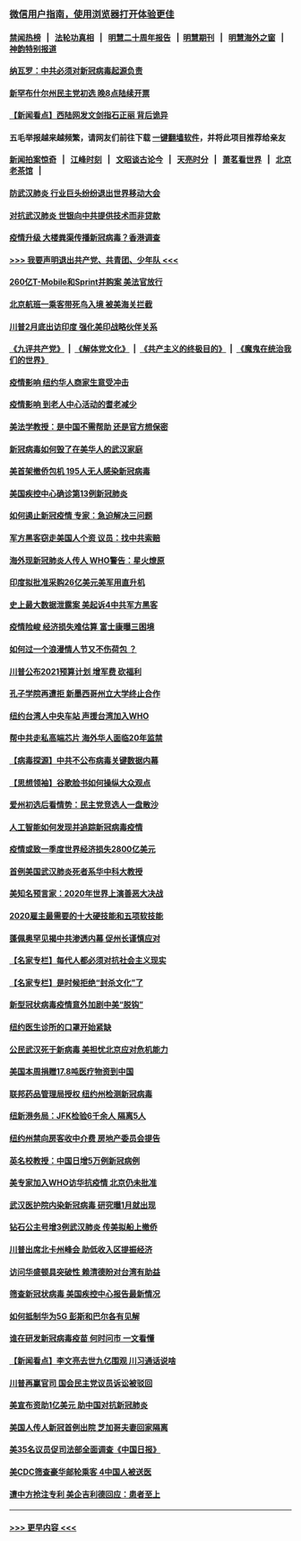 ### [微信用户指南，使用浏览器打开体验更佳](https://github.com/gfw-breaker/banned-news1/blob/master/indexes/wechat-guide.md?t=0)
#### [禁闻热榜](热点新闻.md?t=0)  &nbsp;&nbsp;|&nbsp;&nbsp; [法轮功真相](https://github.com/gfw-breaker/truth/blob/master/README.md?t=0) &nbsp;&nbsp;|&nbsp;&nbsp; [明慧二十周年报告](https://github.com/gfw-breaker/mh-reports/blob/master/README.md?t=0) &nbsp;&nbsp;|&nbsp;&nbsp;[明慧期刊](https://github.com/gfw-breaker/mh-qikan) &nbsp;&nbsp;|&nbsp;&nbsp; [明慧海外之窗](https://github.com/gfw-breaker/mh-news/blob/master/README.md?t=0) &nbsp;&nbsp;|&nbsp;&nbsp; [神韵特别报道](https://github.com/gfw-breaker/mh-news/blob/master/shenyun.md?t=0)
#### [纳瓦罗：中共必须对新冠病毒起源负责](../pages/nsc412/n11861810.md?t=02120522) 
#### [新罕布什尔州民主党初选 晚8点陆续开票](../pages/nsc412/n11861872.md?t=02120522) 
#### [【新闻看点】西陆网发文剑指石正丽 背后诡异](../pages/nsc412/n11861792.md?t=02120522) 
#### 五毛举报越来越频繁，请网友们前往下载 [一键翻墙软件](https://github.com/gfw-breaker/ssr-accounts)，并将此项目推荐给亲友
#### [新闻拍案惊奇](https://github.com/gfw-breaker/banned-news1/blob/master/pages/link4.md) &nbsp;&nbsp;|&nbsp;&nbsp; [江峰时刻](https://github.com/gfw-breaker/banned-news1/blob/master/pages/link4.md) &nbsp;&nbsp;|&nbsp;&nbsp; [文昭谈古论今](https://github.com/gfw-breaker/banned-news1/blob/master/pages/link4.md) &nbsp;&nbsp;|&nbsp;&nbsp; [天亮时分](https://github.com/gfw-breaker/banned-news1/blob/master/pages/link4.md) &nbsp;&nbsp;|&nbsp;&nbsp; [萧茗看世界](https://github.com/gfw-breaker/banned-news1/blob/master/pages/link4.md) &nbsp;&nbsp;|&nbsp;&nbsp; [北京老茶馆](https://github.com/gfw-breaker/banned-news1/blob/master/pages/link4.md) &nbsp;&nbsp;|&nbsp;&nbsp; 
#### [防武汉肺炎 行业巨头纷纷退出世界移动大会](../pages/nsc412/n11861795.md?t=02120522) 
#### [对抗武汉肺炎 世银向中共提供技术而非贷款](../pages/nsc412/n11861652.md?t=02120522) 
#### [疫情升级 大楼粪渠传播新冠病毒？香港调查](../pages/nsc412/n11861556.md?t=02120522) 
#### [>>> 我要声明退出共产党、共青团、少年队 <<<](https://github.com/begood0513/goodnews/blob/master/quit/letter.md) 
#### [260亿T-Mobile和Sprint并购案 美法官放行](../pages/nsc412/n11861511.md?t=02120522) 
#### [北京航班一乘客带死鸟入境 被美海关拦截](../pages/nsc412/n11861317.md?t=02120522) 
#### [川普2月底出访印度 强化美印战略伙伴关系](../pages/nsc412/n11860557.md?t=02120522) 
#### [《九评共产党》](https://github.com/begood0513/9ping.md/blob/master/README.md) &nbsp;|&nbsp; [《解体党文化》](../../../../jtdwh.md/blob/master/README.md)  &nbsp;|&nbsp; [《共产主义的终极目的》](../../../../gczydzjmd.md/blob/master/README.md) &nbsp;|&nbsp; [《魔鬼在统治我们的世界》](../../../../mgztzwmdsj.md/blob/master/README.md) 
#### [疫情影响  纽约华人商家生意受冲击](../pages/nsc412/n11860284.md?t=02120522) 
#### [疫情影响  到老人中心活动的耆老减少](../pages/nsc412/n11860199.md?t=02120522) 
#### [美法学教授：是中国不需帮助 还是官方想保密](../pages/nsc412/n11859492.md?t=02120522) 
#### [新冠病毒如何毁了在美华人的武汉家庭](../pages/nsc412/n11859524.md?t=02120522) 
#### [美首架撤侨包机 195人无人感染新冠病毒](../pages/nsc412/n11859908.md?t=02120522) 
#### [美国疾控中心确诊第13例新冠肺炎](../pages/nsc412/n11859966.md?t=02120522) 
#### [如何遏止新冠疫情 专家：急迫解决三问题](../pages/nsc412/n11859685.md?t=02120522) 
#### [军方黑客窃走美国人个资 议员：找中共索赔](../pages/nsc412/n11859371.md?t=02120522) 
#### [海外现新冠肺炎人传人 WHO警告：星火燎原](../pages/nsc412/n11859252.md?t=02120522) 
#### [印度拟批准采购26亿美元美军用直升机](../pages/nsc412/n11859143.md?t=02120522) 
#### [史上最大数据泄露案 美起诉4中共军方黑客](../pages/nsc412/n11859115.md?t=02120522) 
#### [疫情险峻 经济损失难估算 富士康曝三困境](../pages/nsc412/n11859120.md?t=02120522) 
#### [如何过一个浪漫情人节又不伤荷包 ？](../pages/nsc412/n11858969.md?t=02120522) 
#### [川普公布2021预算计划 增军费 砍福利](../pages/nsc412/n11859012.md?t=02120522) 
#### [孔子学院再遭拒 新墨西哥州立大学终止合作](../pages/nsc412/n11858661.md?t=02120522) 
#### [纽约台湾人中央车站  声援台湾加入WHO](../pages/nsc412/n11857757.md?t=02120522) 
#### [帮中共走私高端芯片 海外华人面临20年监禁](../pages/nsc412/n11855016.md?t=02120522) 
#### [【病毒探源】中共不公布病毒关键数据内幕](../pages/nsc412/n11856584.md?t=02120522) 
#### [【思想领袖】谷歌脸书如何操纵大众观点](../pages/nsc412/n11680874.md?t=02120522) 
#### [爱州初选后看情势：民主党竞选人一盘散沙](../pages/nsc412/n11856557.md?t=02120522) 
#### [人工智能如何发现并追踪新冠病毒疫情](../pages/nsc412/n11856398.md?t=02120522) 
#### [疫情或致一季度世界经济损失2800亿美元](../pages/nsc412/n11855639.md?t=02120522) 
#### [首例美国武汉肺炎死者系华中科大教授](../pages/nsc412/n11855500.md?t=02120522) 
#### [美知名预言家：2020年世界上演善恶大决战](../pages/nsc412/n11855418.md?t=02120522) 
#### [2020雇主最需要的十大硬技能和五项软技能](../pages/nsc412/n11850953.md?t=02120522) 
#### [蓬佩奥罕见揭中共渗透内幕 促州长谨慎应对](../pages/nsc412/n11854685.md?t=02120522) 
#### [【名家专栏】每代人都必须对抗社会主义现实](../pages/nsc412/n11831412.md?t=02120522) 
#### [【名家专栏】是时候拒绝“封杀文化”了](../pages/nsc412/n11814093.md?t=02120522) 
#### [新型冠状病毒疫情意外加剧中美“脱钩”](../pages/nsc412/n11854475.md?t=02120522) 
#### [纽约医生诊所的口罩开始紧缺](../pages/nsc412/n11853364.md?t=02120522) 
#### [公民武汉死于新病毒 美担忧北京应对危机能力](../pages/nsc412/n11854331.md?t=02120522) 
#### [美国本周捐赠17.8吨医疗物资到中国](../pages/nsc412/n11854269.md?t=02120522) 
#### [联邦药品管理局授权  纽约州检测新冠病毒](../pages/nsc412/n11853371.md?t=02120522) 
#### [纽新港务局：JFK检验6千余人  隔离5人](../pages/nsc412/n11853366.md?t=02120522) 
#### [纽约州禁向房客收中介费  房地产委员会提告](../pages/nsc412/n11853360.md?t=02120522) 
#### [英名校教授：中国日增5万例新冠病例](../pages/nsc412/n11854174.md?t=02120522) 
#### [美专家加入WHO访华抗疫情 北京仍未批准](../pages/nsc412/n11854043.md?t=02120522) 
#### [武汉医护院内染新冠病毒 研究曝1月就出现](../pages/nsc412/n11852928.md?t=02120522) 
#### [钻石公主号增3例武汉肺炎 传美拟船上撤侨](../pages/nsc412/n11853240.md?t=02120522) 
#### [川普出席北卡州峰会 助低收入区提振经济](../pages/nsc412/n11853232.md?t=02120522) 
#### [访问华盛顿具突破性 赖清德盼对台湾有助益](../pages/nsc412/n11853129.md?t=02120522) 
#### [筛查新冠状病毒 美国疾控中心报告最新情况](../pages/nsc412/n11853070.md?t=02120522) 
#### [如何抵制华为5G 彭斯和巴尔各有见解](../pages/nsc412/n11852535.md?t=02120522) 
#### [谁在研发新冠病毒疫苗 何时问市 一文看懂](../pages/nsc412/n11852840.md?t=02120522) 
#### [【新闻看点】李文亮去世九亿围观 川习通话说啥](../pages/nsc412/n11852360.md?t=02120522) 
#### [川普再赢官司 国会民主党议员诉讼被驳回](../pages/nsc412/n11852287.md?t=02120522) 
#### [美宣布资助1亿美元 助中国对抗新冠肺炎](../pages/nsc412/n11852531.md?t=02120522) 
#### [美国人传人新冠首例出院 芝加哥夫妻回家隔离](../pages/nsc412/n11852452.md?t=02120522) 
#### [美35名议员促司法部全面调查《中国日报》](../pages/nsc412/n11852435.md?t=02120522) 
#### [美CDC筛查豪华邮轮乘客 4中国人被送医](../pages/nsc412/n11852085.md?t=02120522) 
#### [遭中方抢注专利 美企吉利德回应：患者至上](../pages/nsc412/n11852037.md?t=02120522) 

----
#### [ >>> 更早内容 <<< ](../indexes/nsc412-earlier.md)
